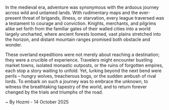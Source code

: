 
In the medieval era, adventure was synonymous with the arduous journey across wild and untamed lands. With rudimentary maps and the ever-present threat of brigands, illness, or starvation, every league traversed was a testament to courage and conviction. Knights, merchants, and pilgrims alike set forth from the familiar gates of their walled cities into a world largely uncharted, where ancient forests loomed, vast plains stretched into the horizon, and distant mountain ranges promised both obstacle and wonder.

These overland expeditions were not merely about reaching a destination; they were a crucible of experience. Travelers might encounter bustling market towns, isolated monastic outposts, or the ruins of forgotten empires, each stop a story waiting to unfold. Yet, lurking beyond the next bend were perils – hungry wolves, treacherous bogs, or the sudden ambush of rival lords. To embark on such a journey was to embrace the unknown, to witness the breathtaking tapestry of the world, and to return forever changed by the trials and triumphs of the road.

~ By Hozmi - 14 October 2025
